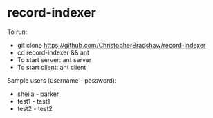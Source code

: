 # record-indexer

To run:
- git clone https://github.com/ChristopherBradshaw/record-indexer
- cd record-indexer && ant
- To start server: ant server
- To start client: ant client

Sample users (username - password):
- sheila - parker
- test1 - test1
- test2 - test2
